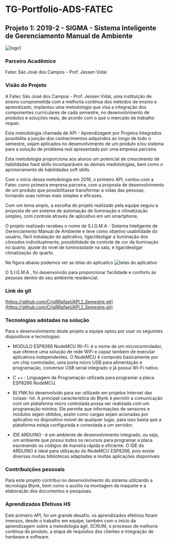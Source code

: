 # TG-Portfolio-ADS-FATEC

## Projeto 1: 2019-2 -  SIGMA - Sistema Inteligente de Gerenciamento Manual de Ambiente

![logo1](https://user-images.githubusercontent.com/56441321/133139222-d6706dfc-d9ea-432f-8b24-78ff8d927fe3.png) 
### Parceiro Acadêmico

Fatec São José dos Campos - Prof. Jessen Vidal

### Visão do Projeto

A Fatec São José dos Campos - Prof. Jessen Vidal, uma instituição de ensino comprometida com a melhoria contínua dos métodos de ensino e aprendizado, implantou uma metodologia que visa a integração dos componentes curriculares de cada semestre, no desenvolvimento de produtos e soluções reais, de acordo com o que o mercado de trabalho requer.

Esta metodologia chamada de API - Aprendizagem por Projetos Integrados possibilita a junção dos conhecimentos adquiridos ao longo de todo o semestre, sejam aplicados no desenvolvimento de um produto e/ou sistema para a solução de problema real apresentado por uma empresa parceira.

Esta metodologia proporciona aos alunos um potencial de crescimento de habilidades hard skills incomparáveis as demais medotologias, bem como o aprimoramento de habilidades soft skills.

Com o início dessa metodologia em 2019, o primeiro API, contou com a Fatec como primeira empresa parceira, com a proposta de desenvolvimento de um produto que possibilitasse transformar a vidas das pessoas, tornando suas rotinas mais simples e eficazes.

Com um tema amplo, a escolha do projeto realizado pela equipe seguiu a proposta de um sistema de automação de iluminação e climatização simples, com controle através de aplicativo em um smartphone.

O projeto realizado recebeu o nome de S.I.G.M.A - Sistema Inteligente de Gerenciamento Manual de Ambiente e teve como objetivo usabilidade do usuário, fácil instalação do aplicativo, ligar/desligar a iluminação dos cômodos individualmente, possibilidade de controle de cor da iluminação no quarto, ajuste do nível de luminosidade na sala, e ligar/desligar climatização do quarto.

Na figura abaixo podemos ver as telas do aplicatico 
![telas do aplicativo](https://user-images.githubusercontent.com/56441321/133138386-1c108bc1-8355-460d-a05b-cdc7bdb999a7.png)

O S.I.G.M.A , foi desenvolvido para proporcionar facilidade e conforto às pessoas dentro do seu ambiente residencial.

### Link do git

[https://github.com/CrisRRafael/API_1_Semestre.git](https://github.com/CrisRRafael/API_1_Semestre.git)

### Tecnologias adotadas na solução

Para o desenvolvimento deste projeto a equipe optou por usar os seguintes dispositivos e tecnologias:

- MODULO ESP8266 NodeMCU Wi-Fi:  é o nome de um microcontrolador, que oferece uma solução de rede WiFi e capaz também de executar aplicativos independentes. O NodeMCU é composto basicamente por um chip controlador, uma porta micro USB para alimentação e programação, conversor USB serial integrado e já possui Wi-Fi nativo.

- C ++ :
    Linguagem de Programação utilizada para programar a placa ESP8266 NodeMCU.

- BLYNK:foi desenvolvido para ser utilizado em projetos Internet das coisas- Iot. A principal característica do Blynk é permitir a comunicação com um plataforma micro controlada possa ser realizada com um programação mínima. Ele permite que informações de sensores e módulos sejam obtidos, assim como cargas sejam acionadas por aplicativo no dispositivo móvel de qualquer lugar, para isso basta que a plataforma esteja configurada e conectada a um servidor.

- IDE ARDUINO :  é um ambiente de desenvolvimento integrado, ou seja, um ambiente que possui todos os recursos para programar a placa escrevendo os códigos de maneira rápida e eficiente. O IDE do ARDUINO é ideal para utilização do NodeMCU ESP8266, pois existe diversas muitas bibliotecas adaptadas e muitas aplicações disponíveis

### Contribuições pessoais

Para este projeto contribui no desenvolvimento do sistema utilizando a tecnologia Blynk, bem como o auxilio na montagem da maquete e a elaboração dos documentos e pesquisas.

### Aprendizados Efetivos HS

Este primeiro API, foi um grande desafio, os aprendizados efetivos foram imensos, desde o trabalho em equipe, também com o início da aprendizagem sobre a metodologia ágil, SCRUM, o processo de melhoria contínua do produto, a etapa de requisitos dos clientes e integração de hardware e software.

